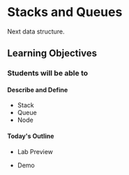 # Stacks and Queues

Next data structure.

## Learning Objectives

### Students will be able to

#### Describe and Define

- Stack
- Queue
- Node

#### Today's Outline

- Lab Preview
  
- Demo
